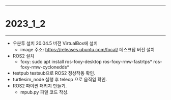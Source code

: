 - - -
# 2023_1_2
- - -
* 우분투 설치 20.04.5 버전 VirtualBox에 설치
    * image 주소: https://releases.ubuntu.com/focal/ 데스크탑 버전 설치
* ROS2 설치
    * foxy: sudo apt install ros-foxy-desktop ros-foxy-rmw-fastrtps* ros-foxy-rmw-cyclonedds*
* testpub testsub으로 ROS2 정상작동 확인.
* turtlesim_node 실행 후 teleop 으로 움직임 확인.
* ROS2 파이썬 패키지 만들기.
    * mpub.py 파일 코드 작성.
